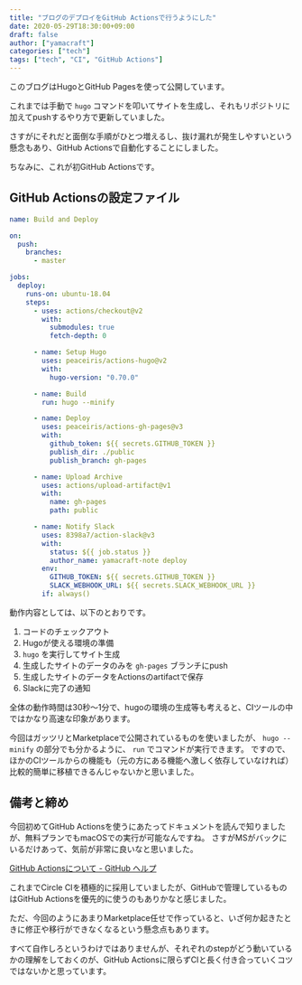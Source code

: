 ```yaml
---
title: "ブログのデプロイをGitHub Actionsで行うようにした"
date: 2020-05-29T18:30:00+09:00
draft: false
author: ["yamacraft"]
categories: ["tech"]
tags: ["tech", "CI", "GitHub Actions"]
---
```


このブログはHugoとGitHub Pagesを使って公開しています。

これまでは手動で `hugo` コマンドを叩いてサイトを生成し、それもリポジトリに加えてpushするやり方で更新していました。

さすがにそれだと面倒な手順がひとつ増えるし、抜け漏れが発生しやすいという懸念もあり、GitHub Actionsで自動化することにしました。

ちなみに、これが初GitHub Actionsです。

## GitHub Actionsの設定ファイル

```yml
name: Build and Deploy

on:
  push:
    branches:
      - master

jobs:
  deploy:
    runs-on: ubuntu-18.04
    steps:
      - uses: actions/checkout@v2
        with:
          submodules: true
          fetch-depth: 0

      - name: Setup Hugo
        uses: peaceiris/actions-hugo@v2
        with:
          hugo-version: "0.70.0"

      - name: Build
        run: hugo --minify

      - name: Deploy
        uses: peaceiris/actions-gh-pages@v3
        with:
          github_token: ${{ secrets.GITHUB_TOKEN }}
          publish_dir: ./public
          publish_branch: gh-pages

      - name: Upload Archive
        uses: actions/upload-artifact@v1
        with:
          name: gh-pages
          path: public

      - name: Notify Slack
        uses: 8398a7/action-slack@v3
        with:
          status: ${{ job.status }}
          author_name: yamacraft-note deploy
        env:
          GITHUB_TOKEN: ${{ secrets.GITHUB_TOKEN }}
          SLACK_WEBHOOK_URL: ${{ secrets.SLACK_WEBHOOK_URL }}
        if: always()
```

動作内容としては、以下のとおりです。

1. コードのチェックアウト
2. Hugoが使える環境の準備
3. `hugo` を実行してサイト生成
4. 生成したサイトのデータのみを `gh-pages` ブランチにpush
5. 生成したサイトのデータをActionsのartifactで保存
6. Slackに完了の通知

全体の動作時間は30秒〜1分で、hugoの環境の生成等も考えると、CIツールの中ではかなり高速な印象があります。

今回はガッツリとMarketplaceで公開されているものを使いましたが、 `hugo --minify` の部分でも分かるように、 `run` でコマンドが実行できます。
ですので、ほかのCIツールからの機能も（元の方にある機能へ激しく依存していなければ）比較的簡単に移植できるんじゃないかと思いました。

## 備考と締め

今回初めてGitHub Actionsを使うにあたってドキュメントを読んで知りましたが、無料プランでもmacOSでの実行が可能なんですね。
さすがMSがバックにいるだけあって、気前が非常に良いなと思いました。

[GitHub Actionsについて \- GitHub ヘルプ](https://help.github.com/ja/actions/getting-started-with-github-actions/about-github-actions#usage-limits)

これまでCircle CIを積極的に採用していましたが、GitHubで管理しているものはGitHub Actionsを優先的に使うのもありかなと感じました。

ただ、今回のようにあまりMarketplace任せで作っていると、いざ何か起きたときに修正や移行ができなくなるという懸念点もあります。

すべて自作しろというわけではありませんが、それぞれのstepがどう動いているかの理解をしておくのが、GitHub Actionsに限らずCIと長く付き合っていくコツではないかと思っています。